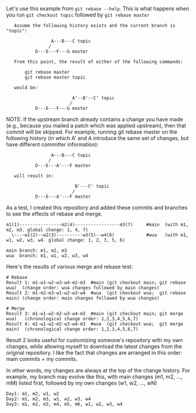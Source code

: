 Let's use this example from `git rebase --help`.
This is what happens when you run `git checkout topic` followed by `git rebase master`

       Assume the following history exists and the current branch is "topic":

                     A---B---C topic
                    /
               D---E---F---G master

       From this point, the result of either of the following commands:

           git rebase master
           git rebase master topic

       would be:

                             A'--B'--C' topic
                            /
               D---E---F---G master


NOTE:
       If the upstream branch already contains a change you have made
       (e.g., because you mailed a patch which was applied upstream),
       then that commit will be skipped. For example, running git rebase
       master on the following history (in which A' and A introduce the
       same set of changes, but have different committer information):

                     A---B---C topic
                    /
               D---E---A'---F master

       will result in:

                              B'---C' topic
                             /
               D---E---A'---F master

As a test, I created this repository and added these commits and branches to see the effects of rebase and merge.

```
m1(1)----------------m2(4)-----------------m3(7)     #main  (with m1, m2, m3. global change: 1, 4, 7)
  \----w1(2)--w2(3)----------w3(5)--w4(6)            #wua   (with m1, w1, w2, w3, w4. global change: 1, 2, 3, 5, 6)

main branch: m1, m2, m3
wua  branch: m1, w1, w2, w3, w4
```

Here's the results of various merge and rebase test:

```
# Rebase
Result 1: m1-w1-w2-w3-w4-m2-m3  #main (git checkout main; git rebase wua)  (change order: wua changes followed by main changes)
Result 2: m1-m2-m3-w1-w2-w3-w4  #wua  (git checkout wua;  git rebase main) (change order: main changes followed by wua changes)

# Merge
Result 3: m1-w1-w2-m2-w3-w4-m3  #main (git checkout main; git merge wua)   (chronological change order: 1,2,3,4,5,6,7)
Result 4: m1-w1-w2-m2-w3-w4-m3  #wua  (git checkout wua;  git merge main)  (chronological change order: 1,2,3,4,5,6,7)
```

Result 2 looks useful for customizing someone's repository with my own changes, while allowing myself to download the latest changes from the original repository.
I like the fact that changes are arranged in this order:  main commits + my commits.

In other words, my changes are always at the top of the change history.
For example, my branch may evolve like this, with main changes (m1, m2, ..., mM) listed first, followed by my own changes (w1, w2, ..., wN)

    Day1: m1, m2, w1, w2
    Day2: m1, m2, m3, w1, w2, w3, w4
    Day3: m1, m2, m3, m4, m5, m6, w1, w2, w3, w4
